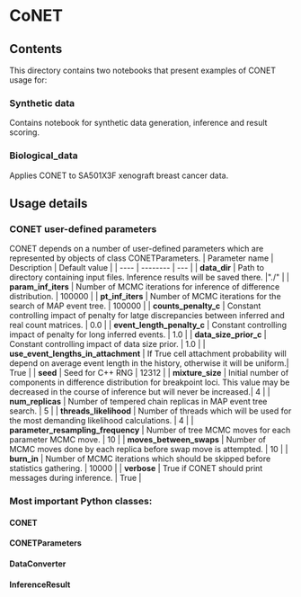 # CoNET

## Contents
This directory contains two notebooks that present examples of CONET usage for:
### Synthetic data
  Contains notebook for synthetic data generation, inference and result scoring.
### Biological_data
  Applies CONET to SA501X3F xenograft breast cancer data.
## Usage details
### CONET user-defined parameters
 CONET depends on a number of user-defined parameters which are represented by objects of class CONETParameters. 
| Parameter name | Description | Default value |
| ---- | -------- | --- |
| **data_dir** | Path to directory containing input files. Inference results will be saved there.  |"./" |
| **param_inf_iters** | Number of MCMC iterations for inference of difference distribution. | 100000 |
| **pt_inf_iters** | Number of MCMC iterations for the search of MAP event tree. | 100000 |
| **counts_penalty_c** | Constant controlling impact of penalty for latge discrepancies between inferred and real count matrices. | 0.0 |
| **event_length_penalty_c** | Constant controlling impact of penalty for long inferred events. | 1.0 |
| **data_size_prior_c** | Constant controlling impact of data size prior. | 1.0 |
| **use_event_lengths_in_attachment** | If True cell attachment probability will depend on average event length in the history, otherwise it will be uniform.| True |
| **seed** | Seed for C++ RNG | 12312 |
| **mixture_size** | Initial number of components in difference distribution for breakpoint loci. This value may be decreased in the course of inference but will never be increased.| 4 |
| **num_replicas** | Number of tempered chain replicas in MAP event tree search. | 5 |
| **threads_likelihood** | Number of threads which will be used for the most demanding likelihood calculations. | 4 |
| **parameter_resampling_frequency** | Number of tree MCMC moves for each parameter MCMC move. | 10 |
| **moves_between_swaps** | Number of MCMC moves done by each replica before swap move is attempted. | 10 |
| **burn_in** | Number of MCMC iterations which should be skipped before statistics gathering. | 10000 |
| **verbose** | True if CONET should print messages during inference. | True |

### Most important Python classes:
#### CONET

#### CONETParameters

#### DataConverter


#### InferenceResult
